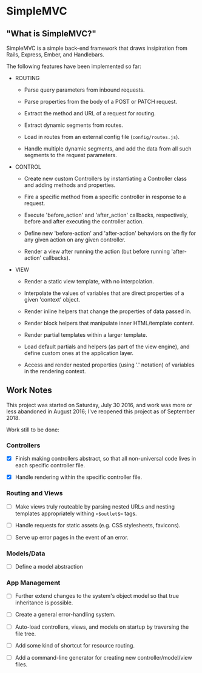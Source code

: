 # SimpleMVC

## "What is SimpleMVC?"

SimpleMVC is a simple back-end framework that draws insipiration from Rails,
Express, Ember, and Handlebars.

The following features have been implemented so far:

-   ROUTING

    -   Parse query parameters from inbound requests.

    -   Parse properties from the body of a POST or PATCH request.

    -   Extract the method and URL of a request for routing.

    -   Extract dynamic segments from routes.

    -   Load in routes from an external config file (`config/routes.js`).

    -   Handle multiple dynamic segments, and add the data from all such
        segments to the request parameters.

-   CONTROL

    -   Create new custom Controllers by instantiating a Controller class and
        adding methods and properties.

    -   Fire a specific method from a specific controller in response to
        a request.

    -   Execute 'before_action' and 'after_action' callbacks, respectively,
        before and after executing the controller action.

    -   Define new 'before-action' and 'after-action' behaviors on the fly for
        any given action on any given controller.

    -   Render a view after running the action (but before running
        'after-action' callbacks).

-   VIEW

    -   Render a static view template, with no interpolation.

    -   Interpolate the values of variables that are direct properties of a
        given 'context' object.

    -   Render inline helpers that change the properties of data passed in.

    -   Render block helpers that manipulate inner HTML/template content.

    -   Render partial templates within a larger template.

    -   Load default partials and helpers (as part of the view engine), and
        define custom ones at the application layer.

    -   Access and render nested properties (using '.' notation) of variables in
        the rendering context.

## Work Notes

This project was started on Saturday, July 30 2016, and work was more or less abandoned in August 2016; I've reopened this project as of September 2018.

Work still to be done:

### Controllers

-   [X] Finish making controllers abstract, so that all non-universal code lives in each specific controller file.

-   [X] Handle rendering within the specific controller file.

### Routing and Views

-   [ ] Make views truly routeable by parsing nested URLs and nesting templates
    appropriately withing `<$outlet$>` tags.

-   [ ] Handle requests for static assets (e.g. CSS stylesheets, favicons).

-   [ ] Serve up error pages in the event of an error.

### Models/Data

-   [ ] Define a model abstraction

### App Management

-   [ ] Further extend changes to the system's object model so that true
    inheritance is possible.

-   [ ] Create a general error-handling system.

-   [ ] Auto-load controllers, views, and models on startup by traversing the file tree.

-   [ ] Add some kind of shortcut for resource routing.

-   [ ] Add a command-line generator for creating new controller/model/view files.

